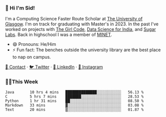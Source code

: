 ### 👋 Hi I'm Sid!
I'm a Computing Science Faster Route Scholar at [The University of Glasgow](https://gla.ac.uk). I'm on track for graduating with Master's in 2023. In the past I've worked on projects with [The Girl Code](https://thegirlcode.co/), [Data Science for India](), and [Sugar Labs](https://sugarlabs.org/). Back in highschool I was a member of [MINET](https://minet.co/). 

- 😄 Pronouns: He/Him
- ⚡ Fun fact: The benches outside the university library are the best place to nap on campus.

[📇 Contact](https://sid.gg/) · [🐦 Twitter](https://twitter.com/scholaronroad) · [👔 LinkedIn](https://linkedin.com/in/sidhant-bhavnani) · [📸 Instagram](https://www.instagram.com/bhavnani.pvt/) 

### 👨‍💻This Week
<!--START_SECTION:waka-->
```text
Java       10 hrs 4 mins   ██████████████░░░░░░░░░░░   56.13 % 
C          5 hrs 7 mins    ███████░░░░░░░░░░░░░░░░░░   28.53 % 
Python     1 hr 31 mins    ██░░░░░░░░░░░░░░░░░░░░░░░   08.50 % 
Markdown   33 mins         ▓░░░░░░░░░░░░░░░░░░░░░░░░   03.08 % 
Text       20 mins         ▒░░░░░░░░░░░░░░░░░░░░░░░░   01.87 % 
```
<!--END_SECTION:waka-->
